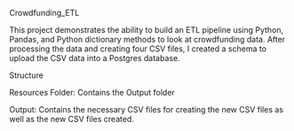 Crowdfunding_ETL

This project demonstrates the ability to build an ETL pipeline using Python, Pandas, and Python dictionary methods to look at crowdfunding data. After processing the data and creating four CSV files, I created a schema to upload the CSV data into a Postgres database.

Structure

Resources Folder: Contains the Output folder

Output: Contains the necessary CSV files for creating the new CSV files as well as the new CSV files created.


